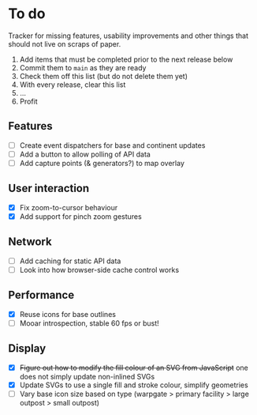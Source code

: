 # To do

Tracker for missing features, usability improvements and other things that should not live on scraps of paper.

1. Add items that must be completed prior to the next release below
2. Commit them to `main` as they are ready
3. Check them off this list (but do not delete them yet)
4. With every release, clear this list
5. ...
6. Profit

## Features

- [ ] Create event dispatchers for base and continent updates
- [ ] Add a button to allow polling of API data
- [ ] Add capture points (& generators?) to map overlay

## User interaction

- [x] Fix zoom-to-cursor behaviour
- [x] Add support for pinch zoom gestures

## Network

- [ ] Add caching for static API data
- [ ] Look into how browser-side cache control works

## Performance

- [x] Reuse icons for base outlines
- [ ] Mooar introspection, stable 60 fps or bust!

## Display

- [x] ~~Figure out how to modify the fill colour of an SVG from JavaScript~~ one does not simply update non-inlined SVGs
- [x] Update SVGs to use a single fill and stroke colour, simplify geometries
- [ ] Vary base icon size based on type (warpgate > primary facility > large outpost > small outpost)
